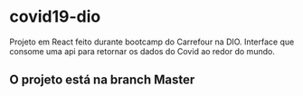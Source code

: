 # covid19-dio
Projeto em React feito durante bootcamp do Carrefour na DIO. Interface que consome uma api para retornar os dados do Covid ao redor do mundo. 

## O projeto está na branch Master
